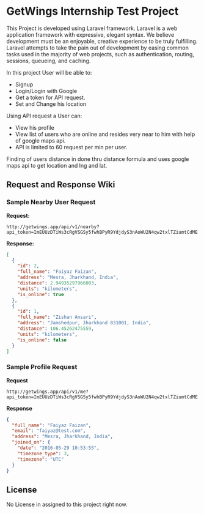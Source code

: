 # GetWings Internship Test Project

This Project is developed using Laravel framework.
Laravel is a web application framework with expressive, elegant syntax. We believe development must be an enjoyable, creative experience to be truly fulfilling. Laravel attempts to take the pain out of development by easing common tasks used in the majority of web projects, such as authentication, routing, sessions, queueing, and caching.

In this project User will be able to:
* Signup
* Login/Login with Google
* Get a token for API request.
* Set and Change his location

Using API request a User can:
* View his profile
* View list of users who are online and resides very near to him with help of google maps api.
* API is limited to 60 request per min per user.

Finding of users distance in done thru distance formula and uses google maps api to get location and lng and lat.

## Request and Response Wiki

### Sample Nearby User Request
**Request:**
```url
http://getwings.app/api/v1/nearby?api_token=ImEUUzDTiWs3cRgVSGSy5fwhBPyR9YdjdyS3nAoWU2N4qw2txlTZiumtCdME
```
**Response:**
```json
[
  {
    "id": 2,
    "full_name": "Faiyaz Faizan",
    "address": "Mesra, Jharkhand, India",
    "distance": 2.94935297966003,
    "units": "kilometers",
    "is_online": true
  },
  {
    "id": 1,
    "full_name": "Zishan Ansari",
    "address": "Jamshedpur, Jharkhand 831001, India",
    "distance": 106.45262475559,
    "units": "kilometers",
    "is_online": false
  }
]
```

### Sample Profile Request
**Request**
```url
http://getwings.app/api/v1/me?api_token=ImEUUzDTiWs3cRgVSGSy5fwhBPyR9YdjdyS3nAoWU2N4qw2txlTZiumtCdME
```

**Response**
```json
{
  "full_name": "Faiyaz Faizan",
  "email": "faiyaz@test.com",
  "address": "Mesra, Jharkhand, India",
  "joined_on": {
    "date": "2016-05-29 10:53:55",
    "timezone_type": 3,
    "timezone": "UTC"
  }
}
```


## License

No License in assigned to this project right now.
